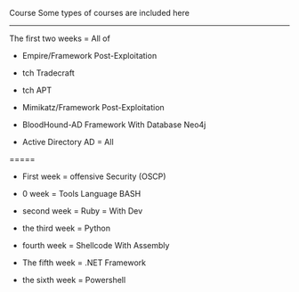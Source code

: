 Course Some types of courses are included here
 
-----



The first two weeks = All of


- Empire/Framework Post-Exploitation 

- tch Tradecraft

- tch APT 


- Mimikatz/Framework Post-Exploitation 


- BloodHound-AD Framework With Database Neo4j


- Active Directory AD = All  


=====



- First week = offensive Security (OSCP)


- 0 week = Tools Language BASH


- second week = Ruby = With Dev 


- the third week = Python


- fourth week = Shellcode With Assembly


- The fifth week = .NET Framework


- the sixth week = Powershell


